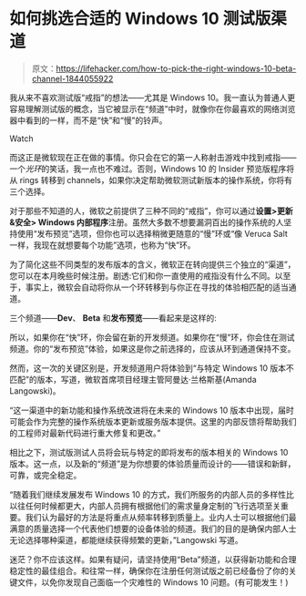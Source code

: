 # 如何挑选合适的 Windows 10 测试版渠道

> 原文：<https://lifehacker.com/how-to-pick-the-right-windows-10-beta-channel-1844055922>

我从来不喜欢测试版“戒指”的想法——尤其是 Windows 10。我一直认为普通人更容易理解测试版的概念，当它被显示在“频道”中时，就像你在你最喜欢的网络浏览器中看到的一样，而不是“快”和“慢”的铃声。

Watch

而这正是微软现在正在做的事情。你只会在它的第一人称射击游戏中找到戒指——一个*光环*的笑话，我一点也不难过。否则，Windows 10 的 Insider 预览版程序将从 rings 转移到 channels，如果你决定帮助微软测试新版本的操作系统，你将有三个选择。

对于那些不知道的人，微软之前提供了三种不同的“戒指”，你可以通过**设置>更新&安全> Windows 内部程序**注册。虽然大多数不想要漏洞百出的操作系统的人坚持使用“发布预览”选项，但你也可以选择稍微更随意的“慢”环或“像 Veruca Salt 一样，我现在就想要每个功能”选项，也称为“快”环。

为了简化这些不同类型的发布版本的含义，微软正在转向提供三个独立的“渠道”，您可以在本月晚些时候注册。剧透:它们和你一直使用的戒指没有什么不同。以至于，事实上，微软会自动将你从一个环转移到与你正在寻找的体验相匹配的适当通道。

三个频道——**Dev**、 **Beta** 和**发布预览**——看起来是这样的:

所以，如果你在“快”环，你会留在新的开发频道。如果你在“慢”环，你会住在测试频道。你的“发布预览”体验，如果这是你之前选择的，应该从环到通道保持不变。

然而，这一次的关键区别是，开发频道用户将体验到“与特定 Windows 10 版本不匹配”的版本，写道，微软首席项目经理主管阿曼达·兰格斯基(Amanda Langowski)。

“这一渠道中的新功能和操作系统改进将在未来的 Windows 10 版本中出现，届时可能会作为完整的操作系统版本更新或服务版本提供。这里的内部反馈将帮助我们的工程师对最新代码进行重大修复和更改。”

相比之下，测试版测试人员将会玩与特定的即将发布的版本相关的 Windows 10 版本。这一点，以及新的“频道”是为你想要的体验质量而设计的——错误和新鲜，可靠，或完全稳定。

“随着我们继续发展发布 Windows 10 的方式，我们所服务的内部人员的多样性比以往任何时候都更大，内部人员拥有根据他们的需求量身定制的飞行选项至关重要。我们认为最好的方法是将重点从频率转移到质量上。业内人士可以根据他们最满意的质量选择一个代表他们想要的设备体验的频道。我们的目的是确保内部人士无论选择哪种渠道，都能继续获得频繁的更新，”Langowski 写道。

迷茫？你不应该这样。如果有疑问，请坚持使用“Beta”频道，以获得新功能和合理稳定性的最佳组合。和往常一样，确保你在注册任何测试版之前已经备份了你的关键文件，以免你发现自己面临一个灾难性的 Windows 10 问题。(有可能发生！)